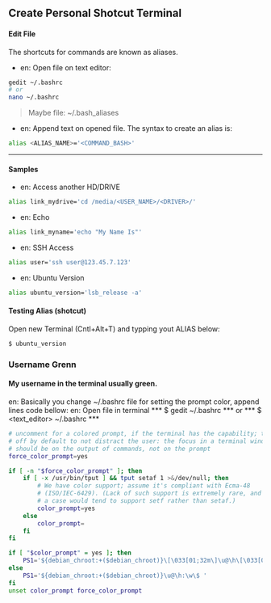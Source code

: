 ## Create Personal Shotcut Terminal

#### Edit File

The shortcuts for commands are known as aliases. 

* en: Open file on text editor:
```bash
gedit ~/.bashrc 
# or
nano ~/.bashrc
```
> Maybe file: ~/.bash_aliases

* en: Append text on opened file. The syntax to create an alias is: 
```bash
alias <ALIAS_NAME>='<COMMAND_BASH>'  
```
---

#### Samples

* en: Access another HD/DRIVE 
```bash
alias link_mydrive='cd /media/<USER_NAME>/<DRIVER>/'  
```
* en: Echo 
```bash
alias link_myname='echo "My Name Is"'  
```
* en: SSH Access
```bash
alias user='ssh user@123.45.7.123'
```
* en: Ubuntu Version
```bash
alias ubuntu_version='lsb_release -a'
```

#### Testing Alias (shotcut)

Open new Terminal (Cntl+Alt+T) and typping yout ALIAS below:
```bash
$ ubuntu_version
```

### Username Grenn
#### My username in the terminal usually green.

en: Basically you change ~/.bashrc file for setting the prompt color, append lines code bellow:
en: Open file in terminal *** $ gedit ~/.bashrc *** or *** $ <text_editor> ~/.bashrc ***

```bash
# uncomment for a colored prompt, if the terminal has the capability; turned
# off by default to not distract the user: the focus in a terminal window
# should be on the output of commands, not on the prompt
force_color_prompt=yes

if [ -n "$force_color_prompt" ]; then
    if [ -x /usr/bin/tput ] && tput setaf 1 >&/dev/null; then
        # We have color support; assume it's compliant with Ecma-48
        # (ISO/IEC-6429). (Lack of such support is extremely rare, and such
        # a case would tend to support setf rather than setaf.)
        color_prompt=yes
    else
        color_prompt=
    fi
fi

if [ "$color_prompt" = yes ]; then
    PS1='${debian_chroot:+($debian_chroot)}\[\033[01;32m\]\u@\h\[\033[00m\]:\[\033[01;34m\]\w \$\[\033[00m\] '
else
    PS1='${debian_chroot:+($debian_chroot)}\u@\h:\w\$ '
fi
unset color_prompt force_color_prompt
```

